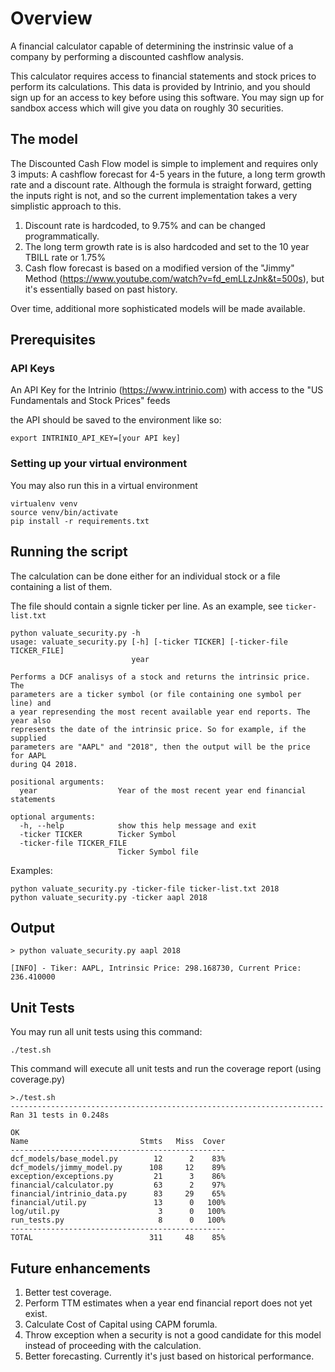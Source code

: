 # Overview

A financial calculator capable of determining the instrinsic value of a company by performing a discounted cashflow analysis.

This calculator requires access to financial statements and stock prices to 
perform its calculations. This data is provided by Intrinio, and you should sign up for an access to key before using this software. You may sign up for sandbox access which will give you data on roughly 30 securities.

## The model
The Discounted Cash Flow model is simple to implement and requires only 3 imputs: A cashflow forecast for 4-5 years in the future, a long term growth rate and a discount rate. Although the formula is straight forward, getting the inputs right is not, and so the current implementation takes a very simplistic approach to this.

1) Discount rate is hardcoded, to 9.75% and can be changed programmatically.
2) The long term growth rate is is also hardcoded and set to the 10 year TBILL rate or 1.75%
3) Cash flow forecast is based on a modified version of the "Jimmy" Method (https://www.youtube.com/watch?v=fd_emLLzJnk&t=500s), but it's essentially based on past history.

Over time, additional more sophisticated models will be made available.


## Prerequisites

### API Keys
An API Key for the Intrinio (https://www.intrinio.com) with access to the "US Fundamentals and Stock Prices" feeds

the API should be saved to the environment like so:

```export INTRINIO_API_KEY=[your API key]```

### Setting up your virtual environment
You may also run this in a virtual environment

```
virtualenv venv
source venv/bin/activate
pip install -r requirements.txt
```

## Running the script

The calculation can be done either for an individual stock or a file containing a list of them.

The file should contain a signle ticker per line. As an example, see ```ticker-list.txt```

```
python valuate_security.py -h
usage: valuate_security.py [-h] [-ticker TICKER] [-ticker-file TICKER_FILE]
                           year

Performs a DCF analisys of a stock and returns the intrinsic price. The
parameters are a ticker symbol (or file containing one symbol per line) and
a year represending the most recent available year end reports. The year also
represents the date of the intrinsic price. So for example, if the supplied
parameters are "AAPL" and "2018", then the output will be the price for AAPL
during Q4 2018.

positional arguments:
  year                  Year of the most recent year end financial statements

optional arguments:
  -h, --help            show this help message and exit
  -ticker TICKER        Ticker Symbol
  -ticker-file TICKER_FILE
                        Ticker Symbol file

```

Examples:

```
python valuate_security.py -ticker-file ticker-list.txt 2018
python valuate_security.py -ticker aapl 2018
```

## Output

```
> python valuate_security.py aapl 2018

[INFO] - Tiker: AAPL, Intrinsic Price: 298.168730, Current Price: 236.410000
```

## Unit Tests
You may run all unit tests using this command:

```./test.sh```

This command will execute all unit tests and run the coverage report (using coverage.py)

```
>./test.sh
----------------------------------------------------------------------
Ran 31 tests in 0.248s

OK
Name                         Stmts   Miss  Cover
------------------------------------------------
dcf_models/base_model.py        12      2    83%
dcf_models/jimmy_model.py      108     12    89%
exception/exceptions.py         21      3    86%
financial/calculator.py         63      2    97%
financial/intrinio_data.py      83     29    65%
financial/util.py               13      0   100%
log/util.py                      3      0   100%
run_tests.py                     8      0   100%
------------------------------------------------
TOTAL                          311     48    85%
```

## Future enhancements
1) Better test coverage. 
2) Perform TTM estimates when a year end financial report does not yet exist.
3) Calculate Cost of Capital using CAPM forumla.
4) Throw exception when a security is not a good candidate for this model instead of proceeding with the calculation.
5) Better forecasting. Currently it's just based on historical performance.
